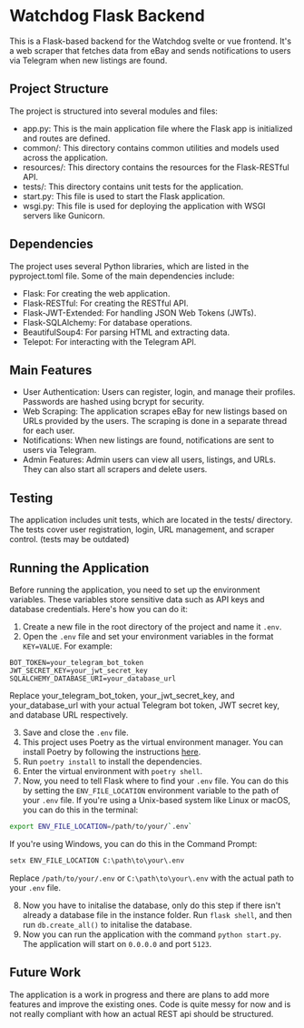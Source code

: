# Watchdog Flask Backend

This is a Flask-based backend for the Watchdog svelte or vue frontend. It's a web scraper that fetches data from eBay and sends notifications to users via Telegram when new listings are found.

## Project Structure

The project is structured into several modules and files:

- app.py: This is the main application file where the Flask app is initialized and routes are defined.
- common/: This directory contains common utilities and models used across the application.
- resources/: This directory contains the resources for the Flask-RESTful API.
- tests/: This directory contains unit tests for the application.
- start.py: This file is used to start the Flask application.
- wsgi.py: This file is used for deploying the application with WSGI servers like Gunicorn.

## Dependencies

The project uses several Python libraries, which are listed in the pyproject.toml file. Some of the main dependencies include:

- Flask: For creating the web application.
- Flask-RESTful: For creating the RESTful API.
- Flask-JWT-Extended: For handling JSON Web Tokens (JWTs).
- Flask-SQLAlchemy: For database operations.
- BeautifulSoup4: For parsing HTML and extracting data.
- Telepot: For interacting with the Telegram API.

## Main Features

- User Authentication: Users can register, login, and manage their profiles. Passwords are hashed using bcrypt for security.
- Web Scraping: The application scrapes eBay for new listings based on URLs provided by the users. The scraping is done in a separate thread for each user.
- Notifications: When new listings are found, notifications are sent to users via Telegram.
- Admin Features: Admin users can view all users, listings, and URLs. They can also start all scrapers and delete users.

## Testing

The application includes unit tests, which are located in the tests/ directory. The tests cover user registration, login, URL management, and scraper control. (tests may be outdated)

## Running the Application

Before running the application, you need to set up the environment variables. These variables store sensitive data such as API keys and database credentials. Here's how you can do it:

1. Create a new file in the root directory of the project and name it `.env`.
2. Open the `.env` file and set your environment variables in the format `KEY=VALUE`. For example:

```env
BOT_TOKEN=your_telegram_bot_token
JWT_SECRET_KEY=your_jwt_secret_key
SQLALCHEMY_DATABASE_URI=your_database_url
```

Replace your_telegram_bot_token, your_jwt_secret_key, and your_database_url with your actual Telegram bot token, JWT secret key, and database URL respectively.

3. Save and close the `.env` file.
4. This project uses Poetry as the virtual environment manager. You can install Poetry by following the instructions [here](https://python-poetry.org/docs/#installation).
5. Run `poetry install` to install the dependencies.
6. Enter the virtual environment with `poetry shell`.
7. Now, you need to tell Flask where to find your `.env` file. You can do this by setting the `ENV_FILE_LOCATION` environment variable to the path of your `.env` file. If you're using a Unix-based system like Linux or macOS, you can do this in the terminal:

```bash
export ENV_FILE_LOCATION=/path/to/your/`.env`
```

If you're using Windows, you can do this in the Command Prompt:

```cmd
setx ENV_FILE_LOCATION C:\path\to\your\.env
```

Replace `/path/to/your/.env` or `C:\path\to\your\.env` with the actual path to your `.env` file.

8. Now you have to initalise the database, only do this step if there isn't already a database file in the instance folder. Run `flask shell`, and then run `db.create_all()` to initalise the database.
9. Now you can run the application with the command `python start.py`. The application will start on `0.0.0.0` and port `5123`.

## Future Work

The application is a work in progress and there are plans to add more features and improve the existing ones. Code is quite messy for now and is not really compliant with how an actual REST api should be structured.
